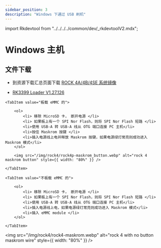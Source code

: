 ```yaml
---
sidebar_position: 3
description: "Windows 下通过 USB 刷机"
---
```


import Rkdevtool from "../../../../common/dev/\_rkdevtoolV2.mdx";

# Windows 主机

## 文件下载

- 到资源下载汇总页面下载 [ROCK 4A/4B/4SE 系统镜像](../../download)

- [RK3399 Loader V1.27.126](https://dl.radxa.com/rockpi4/images/loader/rk3399_loader_v1.27.126.bin)

<Rkdevtool rkdevtool_emmc_img="/img/rock3/3b/rock-3b-rkdevtool-maskrom-flash-system.webp" loader_name="rk3399_loader_spinor_v1.15.114.bin" emmc={false} pcie={false} sata={false} >

<Tabs queryString="model">

    <TabItem value="板载 eMMC 的">

        <ol>
            <li> 移除 MicroSD 卡， 断开电源 </li>
            <li> 如果板上有一个 SPI Nor Flash，则将 SPI Nor Flash 短路 </li>
            <li>使用 USB-A 转 USB-A 线从 OTG 端口连接 PC 主机</li>
            <li>按住 Maskrom 按键 </li>
            <li>插入电源线上电并释放 Maskrom 按键，如果电源绿灯常亮则成功进入 Maskrom 模式</li>
        </ol>

        <img src="/img/rock4/rock4p-maskrom_button.webp" alt="rock 4 maskrom button" style={{ width: "80%" }} />

    </TabItem>

    <TabItem value="不板载 eMMC 的">

        <ol>
            <li> 移除 MicroSD 卡， 断开电源 </li>
            <li> 如果板上有一个 SPI Nor Flash，则将 SPI Nor Flash 短路 </li>
            <li>使用 USB-A 转 USB-A 线从 OTG 端口连接 PC 主机</li>
            <li>插入电源线上电，如果电源绿灯常亮则成功进入 Maskrom 模式</li>
            <li>插入 eMMC module </li>
        </ol>

    </TabItem>

</Tabs>

<img src="/img/rock4/rock4-maskrom.webp" alt="rock 4 with no button maskrom wire" style={{ width: "80%" }} />

</Rkdevtool>
